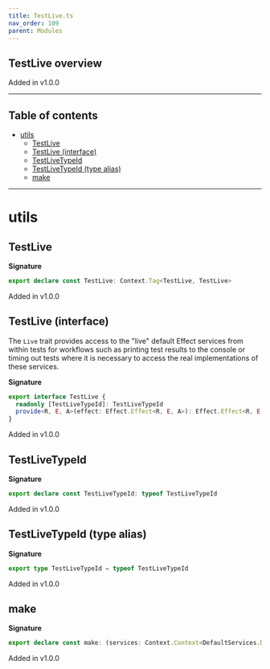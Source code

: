 ```yaml
---
title: TestLive.ts
nav_order: 109
parent: Modules
---
```


## TestLive overview

Added in v1.0.0

---

<h2 class="text-delta">Table of contents</h2>

- [utils](#utils)
  - [TestLive](#testlive)
  - [TestLive (interface)](#testlive-interface)
  - [TestLiveTypeId](#testlivetypeid)
  - [TestLiveTypeId (type alias)](#testlivetypeid-type-alias)
  - [make](#make)

---

# utils

## TestLive

**Signature**

```ts
export declare const TestLive: Context.Tag<TestLive, TestLive>
```

Added in v1.0.0

## TestLive (interface)

The `Live` trait provides access to the "live" default Effect services from
within tests for workflows such as printing test results to the console or
timing out tests where it is necessary to access the real implementations of
these services.

**Signature**

```ts
export interface TestLive {
  readonly [TestLiveTypeId]: TestLiveTypeId
  provide<R, E, A>(effect: Effect.Effect<R, E, A>): Effect.Effect<R, E, A>
}
```

Added in v1.0.0

## TestLiveTypeId

**Signature**

```ts
export declare const TestLiveTypeId: typeof TestLiveTypeId
```

Added in v1.0.0

## TestLiveTypeId (type alias)

**Signature**

```ts
export type TestLiveTypeId = typeof TestLiveTypeId
```

Added in v1.0.0

## make

**Signature**

```ts
export declare const make: (services: Context.Context<DefaultServices.DefaultServices>) => TestLive
```

Added in v1.0.0
